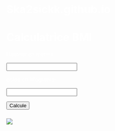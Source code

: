 # Ska2sickk.github.io

<html lang="en">
<head>
  <link rel="stylesheet" href="Bmi.css">
<style>

body {

background-color:grey;

}

<style>

{

text-align: center;

}

text-align: center;

}

</style>

<body text="white"></body>

<title id="tit">BMIcalc</title>

</head>

<body>

<div class="calculator-container">

<h1>Calculatrice BMI</h1>

<p>Hauteur en mètres:</p>

<input class="height-input-field" type="text">

<p>poids en kilograms:</p>

<input class="weight-input-field" type="text">

<p>

<button id="calcButton" class="glow-on-hover"> Calcule</button>

</div>

<h3 class="result"></h3>

<p class="result-statement"></p>

<img src= "https://th.bing.com/th/id/OIP.CX4WOUXJZ0iCvG2PCT6ELgHaEK?w=326&h=183&c=7&r=0&o=5&pid=1.7">

<script src="bmi.js"></script>

</body>
